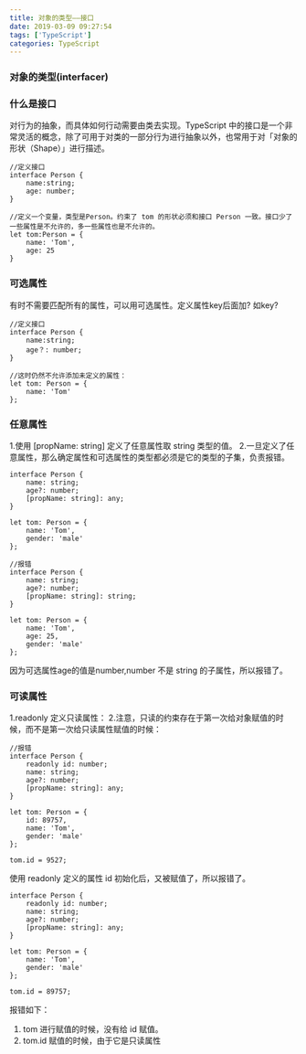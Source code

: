 ```yaml
---
title: 对象的类型——接口
date: 2019-03-09 09:27:54
tags: ['TypeScript']
categories: TypeScript
---
```

### 对象的类型(interfacer)
<!-- more -->

### 什么是接口
对行为的抽象，而具体如何行动需要由类去实现。TypeScript 中的接口是一个非常灵活的概念，除了可用于对类的一部分行为进行抽象以外，也常用于对「对象的形状（Shape）」进行描述。
```
//定义接口
interface Person {
    name:string;
    age: number;
}

//定义一个变量，类型是Person。约束了 tom 的形状必须和接口 Person 一致。接口少了一些属性是不允许的，多一些属性也是不允许的。
let tom:Person = {
    name: 'Tom',
    age: 25
}
```

### 可选属性
有时不需要匹配所有的属性，可以用可选属性。定义属性key后面加? 如key?
```
//定义接口
interface Person {
    name:string;
    age？: number;
}

//这时仍然不允许添加未定义的属性：
let tom: Person = {
    name: 'Tom'
};
```

### 任意属性
1.使用 [propName: string] 定义了任意属性取 string 类型的值。
2.一旦定义了任意属性，那么确定属性和可选属性的类型都必须是它的类型的子集，负责报错。

```
interface Person {
    name: string;
    age?: number;
    [propName: string]: any;
}

let tom: Person = {
    name: 'Tom',
    gender: 'male'
};
```
```
//报错
interface Person {
    name: string;
    age?: number;
    [propName: string]: string;
}

let tom: Person = {
    name: 'Tom',
    age: 25,
    gender: 'male'
};
```
因为可选属性age的值是number,number 不是 string 的子属性，所以报错了。

### 可读属性
1.readonly 定义只读属性：
2.注意，只读的约束存在于第一次给对象赋值的时候，而不是第一次给只读属性赋值的时候：
```
//报错
interface Person {
    readonly id: number;
    name: string;
    age?: number;
    [propName: string]: any;
}

let tom: Person = {
    id: 89757,
    name: 'Tom',
    gender: 'male'
};

tom.id = 9527;
```
使用 readonly 定义的属性 id 初始化后，又被赋值了，所以报错了。

```
interface Person {
    readonly id: number;
    name: string;
    age?: number;
    [propName: string]: any;
}

let tom: Person = {
    name: 'Tom',
    gender: 'male'
};

tom.id = 89757;
```
报错如下：
1. tom 进行赋值的时候，没有给 id 赋值。
2.  tom.id 赋值的时候，由于它是只读属性